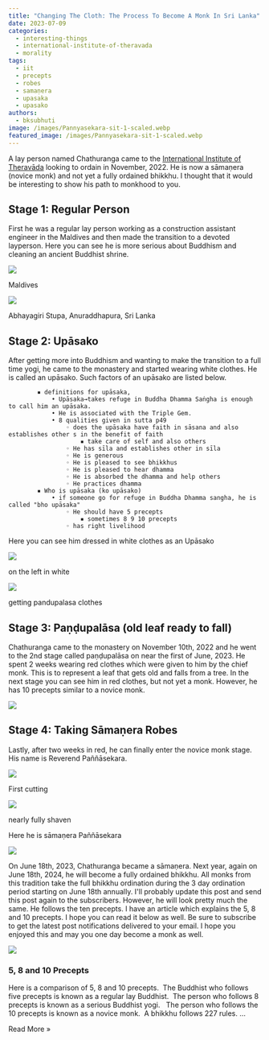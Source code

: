 ```yaml
---
title: "Changing The Cloth: The Process To Become A Monk In Sri Lanka"
date: 2023-07-09
categories: 
  - interesting-things
  - international-institute-of-theravada
  - morality
tags: 
  - iit
  - precepts
  - robes
  - samaṇera
  - upasaka
  - upasako
authors: 
  - bksubhuti
image: /images/Pannyasekara-sit-1-scaled.webp
featured_image: /images/Pannyasekara-sit-1-scaled.webp
---
```


A lay person named Chathuranga came to the [International Institute of Theravāda](https://americanmonk.org/international-institute-of-theravada/) looking to ordain in November, 2022. He is now a sāmaṇera (novice monk) and not yet a fully ordained bhikkhu. I thought that it would be interesting to show his path to monkhood to you.

## Stage 1: Regular Person

First he was a regular lay person working as a construction assistant engineer in the Maldives and then made the transition to a devoted layperson. Here you can see he is more serious about Buddhism and cleaning an ancient Buddhist shrine.

![](/images/chathuranga-1024x576.webp)

Maldives

![](/images/chaturanga-cleaning-1024x768.webp)

Abhayagiri Stupa, Anuraddhapura, Sri Lanka

## Stage 2: Upāsako

After getting more into Buddhism and wanting to make the transition to a full time yogi, he came to the monastery and started wearing white clothes. He is called an upāsako. Such factors of an upāsako are listed below.  

```
        ▪ definitions for upāsaka,
            • Upāsaka→takes refuge in Buddha Dhamma Saṅgha is enough to call him an upāsaka. 
            • He is associated with the Triple Gem.
            • 8 qualities given in sutta p49
                ◦ does the upāsaka have faith in sāsana and also establishes other s in the benefit of faith
                    ▪ take care of self and also others
                ◦ He has sīla and establishes other in sīla
                ◦ He is generous
                ◦ He is pleased to see bhikkhus
                ◦ He is pleased to hear dhamma
                ◦ He is absorbed the dhamma and help others 
                ◦ He practices dhamma
        ▪ Who is upāsaka (ko upāsako)
            • if someone go for refuge in Buddha Dhamma sangha, he is called "bho upāsaka"
                ◦ He should have 5 precepts
                    ▪ sometimes 8 9 10 precepts
                ◦ has right livelihood
```

Here you can see him dressed in white clothes as an Upāsako

![](/images/upasako-1024x768.webp)

on the left in white

![](/images/chaturangha-getting-robes.webp)

getting pandupalasa clothes

## Stage 3: Paṇḍupalāsa (old leaf ready to fall)

Chathuranga came to the monastery on November 10th, 2022 and he went to the 2nd stage called paṇḍupalāsa on near the first of June, 2023. He spent 2 weeks wearing red clothes which were given to him by the chief monk. This is to represent a leaf that gets old and falls from a tree. In the next stage you can see him in red clothes, but not yet a monk. However, he has 10 precepts similar to a novice monk.

![](/images/chaturanga-pandupalasa-768x1024.webp)

## Stage 4: Taking Sāmaṇera Robes

Lastly, after two weeks in red, he can finally enter the novice monk stage. His name is Reverend Paññāsekara.

![](/images/chaturangha-first-cut-1024x576.webp)

First cutting

![](/images/pannyasekara-shave-1024x576.webp)

nearly fully shaven

Here he is sāmaṇera Paññāsekara

![](/images/Pannyasekara-sit-1-1024x576.webp)

On June 18th, 2023, Chathuranga became a sāmaṇera. Next year, again on June 18th, 2024, he will become a fully ordained bhikkhu. All monks from this tradition take the full bhikkhu ordination during the 3 day ordination period starting on June 18th annually. I'll probably update this post and send this post again to the subscribers. However, he will look pretty much the same. He follows the ten precepts. I have an article which explains the 5, 8 and 10 precepts. I hope you can read it below as well. Be sure to subscribe to get the latest post notifications delivered to your email. I hope you enjoyed this and may you one day become a monk as well.

![](/images/Precepts-330x195.webp)

### 5, 8 and 10 Precepts

Here is a comparison of 5, 8 and 10 precepts.  The Buddhist who follows five precepts is known as a regular lay Buddhist.  The person who follows 8 precepts is known as a serious Buddhist yogi.   The person who follows the 10 precepts is known as a novice monk.  A bhikkhu follows 227 rules. …

Read More »